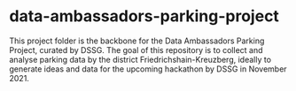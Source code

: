 # data-ambassadors-parking-project

This project folder is the backbone for the Data Ambassadors Parking Project, curated by DSSG. The goal of this repository is to collect and analyse parking data by the district Friedrichshain-Kreuzberg, ideally to generate ideas and data for the upcoming hackathon by DSSG in November 2021.  

